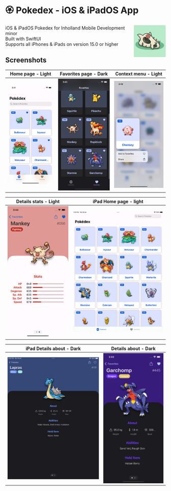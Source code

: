 # 🏵 Pokedex - iOS & iPadOS App

<img src="ApplePokedex/Assets.xcassets/AppIcon.appiconset/128.png" align="right" width="100" height="100" alt="Logo">

iOS & iPadOS Pokedex for Inholland Mobile Development minor  
Built with SwiftUI  
Supports all iPhones & iPads on version 15.0 or higher  



## Screenshots
Home page - Light | Favorites page - Dark | Context menu - Light
:---------------------------:|:-------------------------:|:-------------------------:
![](screenshots/File3.png)  | ![](screenshots/File4.png) | ![](screenshots/File5.png)

Details stats - Light | iPad Home page - light 
:---------------------------:|:-------------------------:
![](screenshots/File7.png)  | ![](screenshots/File1.png)

iPad Details about - Dark | Details about - Dark 
:---------------------------:|:-------------------------:
![](screenshots/File2.png)  | ![](screenshots/File6.png)
